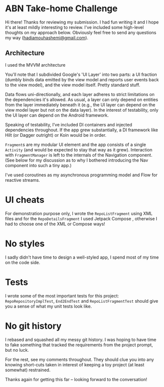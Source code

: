 # ABN Take-home Challenge

Hi there! Thanks for reviewing my submission. I had fun writing it and I hope it's at least mildly
interesting to review. I've included some high-level thoughts on my approach below. Obviously feel
free to send any questions my way (hadiamouhashemi@gmail.com).

## Architecture

I used the MVVM architecture

You'll note that I subdivided Google's 'UI Layer' into two parts: a UI fraction (dumbly binds data
emitted by the view model and reports user events back to the view model), and the view model
itself. Pretty standard stuff.

Data flows uni-directionally, and each layer adheres to strict limitations on the dependencies it's
allowed. As usual, a layer can only depend on entities from the layer immediately beneath it (e.g.,
the UI layer can depend on the view model layer but not on the data layer). In the interest of
testability, only the UI layer can depend on the Android framework.

Speaking of testability, I’ve included DI containers and injected dependencies throughout. If the
app grew substantially, a DI framework like Hilt (or Dagger outright) or Koin would be in order.

`Fragment`s are my modular UI element and the app consists of a single `Activity` (and would be
expected to stay that way as it grew). Interaction with `FragmentManager` is left to the internals
of the Navigation component. (See below for my discussion as to why I bothered introducing the Nav
component into such a tiny app.)


I've used coroutines as my asynchronous programming model and Flow for reactive streams.


# UI cheats
    
For demonstration purpose only, I wrote the `RepoListFragment` using XML files and for the `RepoDetailsFragment` I used Jetpack Compose
, otherwise I had to choose one of the XML or Compose ways!

# No styles

I sadly didn't have time to design a well-styled app, I spend most of my time on the code side.


# Tests

I wrote some of the most important tests for this project: `RepoRepositoryImplTest`, `End2EndTest` and `RepoListFragmentTest` should give you a sense of what my unit tests look like.


# No git history

I rebased and squashed all my messy git history. I was hoping to have time to fake something that
tracked the requirements from the project prompt, but no luck.

For the rest, see my comments throughout. They should clue you into any knowing short-cuts taken in
interest of keeping a toy project (at least somewhat) restrained.


Thanks again for getting this far – looking forward to the conversation!
